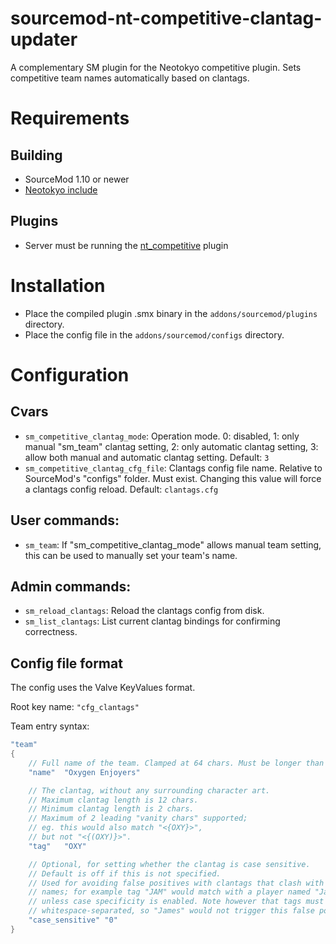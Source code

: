 # sourcemod-nt-competitive-clantag-updater
A complementary SM plugin for the Neotokyo competitive plugin. Sets competitive team names automatically based on clantags.

# Requirements

## Building
* SourceMod 1.10 or newer
* [Neotokyo include](https://github.com/softashell/sourcemod-nt-include/blob/master/scripting/include/neotokyo.inc)

## Plugins
* Server must be running the [nt_competitive](https://github.com/Rainyan/sourcemod-nt-competitive) plugin

# Installation
* Place the compiled plugin .smx binary in the `addons/sourcemod/plugins` directory.
* Place the config file in the `addons/sourcemod/configs` directory.

# Configuration

## Cvars
* `sm_competitive_clantag_mode`: Operation mode. 0: disabled, 1: only manual "sm_team" clantag setting, 2: only automatic clantag setting, 3: allow both manual and automatic clantag setting. Default: `3`
* `sm_competitive_clantag_cfg_file`: Clantags config file name. Relative to SourceMod's "configs" folder. Must exist. Changing this value will force a clantags config reload. Default: `clantags.cfg`

## User commands:
* `sm_team`: If "sm_competitive_clantag_mode" allows manual team setting, this can be used to manually set your team's name.

## Admin commands:
* `sm_reload_clantags`: Reload the clantags config from disk.
* `sm_list_clantags`: List current clantag bindings for confirming correctness.

## Config file format
The config uses the Valve KeyValues format.

Root key name: `"cfg_clantags"`

Team entry syntax:
```c
"team"
{
	// Full name of the team. Clamped at 64 chars. Must be longer than 0 chars.
	"name"	"Oxygen Enjoyers"

	// The clantag, without any surrounding character art.
	// Maximum clantag length is 12 chars.
	// Minimum clantag length is 2 chars.
	// Maximum of 2 leading "vanity chars" supported;
	// eg. this would also match "<{OXY}>",
	// but not "<{(OXY)}>".
	"tag"	"OXY"

	// Optional, for setting whether the clantag is case sensitive.
	// Default is off if this is not specified.
	// Used for avoiding false positives with clantags that clash with common player
	// names; for example tag "JAM" would match with a player named "Jam Lover",
	// unless case specificity is enabled. Note however that tags must be
	// whitespace-separated, so "James" would not trigger this false positive.
	"case_sensitive" "0"
}
```

